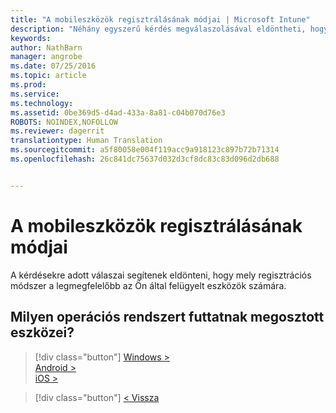 ```yaml
---
title: "A mobileszközök regisztrálásának módjai | Microsoft Intune"
description: "Néhány egyszerű kérdés megválaszolásával eldöntheti, hogyan végzi el a mobileszközök beléptetését az Intune-ban"
keywords: 
author: NathBarn
manager: angrobe
ms.date: 07/25/2016
ms.topic: article
ms.prod: 
ms.service: 
ms.technology: 
ms.assetid: 0be369d5-d4ad-433a-8a81-c04b070d76e3
ROBOTS: NOINDEX,NOFOLLOW
ms.reviewer: dagerrit
translationtype: Human Translation
ms.sourcegitcommit: a5f80058e004f119acc9a918123c897b72b71314
ms.openlocfilehash: 26c841dc75637d032d3cf8dc83c83d096d2db688


---
```

# A mobileszközök regisztrálásának módjai

A kérdésekre adott válaszai segítenek eldönteni, hogy mely regisztrációs módszer a legmegfelelőbb az Ön által felügyelt eszközök számára.

## **Milyen operációs rendszert futtatnak megosztott eszközei?**

  > [!div class="button"]
  [Windows >](/intune/deploy-use/enroll-corporate-owned-devices-with-the-device-enrollment-manager-in-microsoft-intune)<br>[Android >](/intune/deploy-use/enroll-corporate-owned-devices-with-the-device-enrollment-manager-in-microsoft-intune)<br>[iOS >](choose-how-to-enroll-devices5.md)

  > [!div class="button"]
  [< Vissza](choose-how-to-enroll-devices3.md)



<!--HONumber=Aug16_HO5-->


